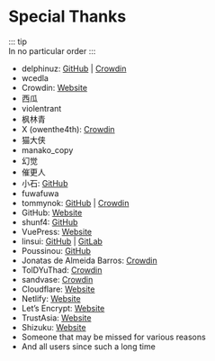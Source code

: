 # Special Thanks

::: tip  
In no particular order
:::

* delphinuz: [GitHub](https://github.com/delphinuz) | [Crowdin](https://crowdin.com/profile/delphinuz)
* wcedla
* Crowdin: [Website](https://crowdin.com/)
* 西瓜
* violentrant
* 枫林青
* X (owenthe4th): [Crowdin](https://crowdin.com/profile/owenthe4th)
* 猫大侠
* manako_copy
* 幻觉
* 催更人
* 小石: [GitHub](https://github.com/xs314)
* fuwafuwa
* tommynok: [GitHub](https://github.com/tommynok) | [Crowdin](https://crowdin.com/profile/tommynok)
* GitHub: [Website](https://github.com/)
* shunf4: [GitHub](https://github.com/shunf4)
* VuePress: [Website](https://github.com/vuepress/)
* linsui: [GitHub](https://github.com/linsui) | [GitLab](https://gitlab.com/linsui)
* Poussinou: [GitHub](https://github.com/Poussinou)
* Jonatas de Almeida Barros: [Crowdin](https://crowdin.com/profile/ajonatas56)
* TolDYuThad: [Crowdin](https://crowdin.com/profile/toldyuthad)
* sandvase: [Crowdin](https://crowdin.com/profile/sandvase)
* Cloudflare: [Website](https://www.cloudflare.com/)
* Netlify: [Website](https://www.netlify.com/)
* Let’s Encrypt: [Website](https://letsencrypt.org/)
* TrustAsia: [Website](https://www.trustasia.com/)
* Shizuku: [Website](https://shizuku.rikka.app/)
* Someone that may be missed for various reasons
* And all users since such a long time
